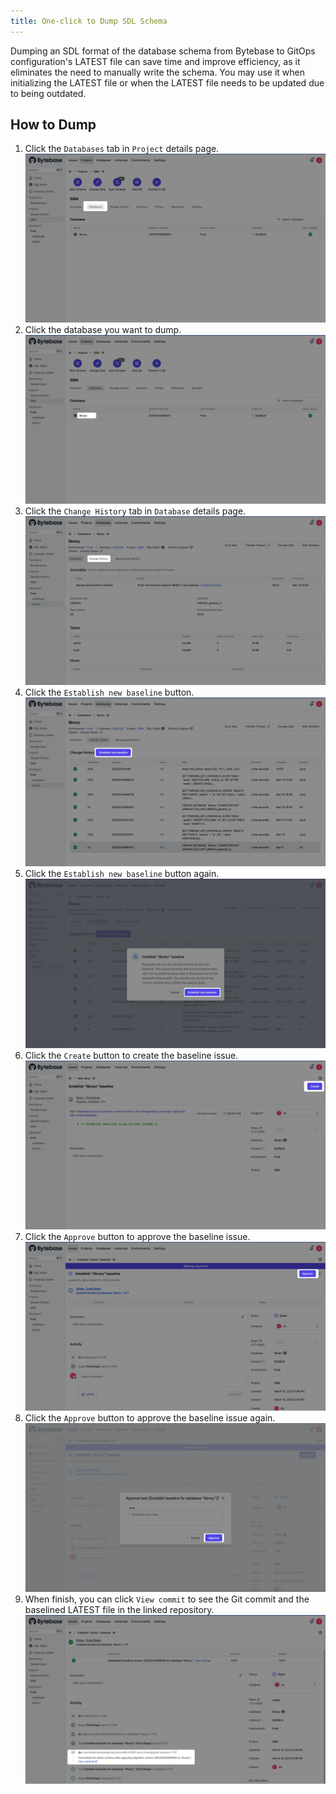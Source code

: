 ```yaml
---
title: One-click to Dump SDL Schema
---
```


Dumping an SDL format of the database schema from Bytebase to GitOps configuration's LATEST file can save time and improve efficiency, as it eliminates the need to manually write the schema. You may use it when initializing the LATEST file or when the LATEST file needs to be updated due to being outdated.

## How to Dump

1. Click the `Databases` tab in `Project` details page.
![step-1](/static/docs/change-database/state-based-migration/one-click-to-dum-sdl-schema/step-1.webp)
2. Click the database you want to dump.
![step-2](/static/docs/change-database/state-based-migration/one-click-to-dum-sdl-schema/step-2.webp)
3. Click the `Change History` tab in `Database` details page.
![step-3](/static/docs/change-database/state-based-migration/one-click-to-dum-sdl-schema/step-3.webp)
4. Click the `Establish new baseline` button.
![step-4](/static/docs/change-database/state-based-migration/one-click-to-dum-sdl-schema/step-4.webp)
5. Click the `Establish new baseline` button again.
![step-5](/static/docs/change-database/state-based-migration/one-click-to-dum-sdl-schema/step-5.webp)
6. Click the `Create` button to create the baseline issue.
![step-6](/static/docs/change-database/state-based-migration/one-click-to-dum-sdl-schema/step-6.webp)
7. Click the `Approve` button to approve the baseline issue.
![step-7](/static/docs/change-database/state-based-migration/one-click-to-dum-sdl-schema/step-7.webp)
8. Click the `Approve` button to approve the baseline issue again.
![step-8](/static/docs/change-database/state-based-migration/one-click-to-dum-sdl-schema/step-8.webp)
9. When finish, you can click `View commit` to see the Git commit and the baselined LATEST file in the linked repository.
![step-9](/static/docs/change-database/state-based-migration/one-click-to-dum-sdl-schema/step-9.webp)